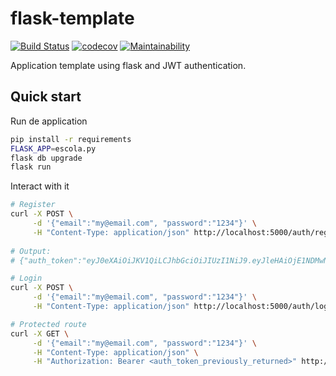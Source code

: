 # flask-template

[![Build Status](https://travis-ci.com/ltaniguti/flask-template.svg?branch=master)](https://travis-ci.com/ltaniguti/flask-template)  [![codecov](https://codecov.io/gh/ltaniguti/flask-template/branch/master/graph/badge.svg)](https://codecov.io/gh/ltaniguti/flask-template)  [![Maintainability](https://api.codeclimate.com/v1/badges/58781f4fb4ba514471f8/maintainability)](https://codeclimate.com/github/ltaniguti/flask-template/maintainability)


Application template using flask and JWT authentication.

## Quick start

Run de application

```bash
pip install -r requirements
FLASK_APP=escola.py
flask db upgrade
flask run
```

Interact with it

```bash
# Register
curl -X POST \
     -d '{"email":"my@email.com", "password":"1234"}' \
     -H "Content-Type: application/json" http://localhost:5000/auth/register
     
# Output:
# {"auth_token":"eyJ0eXAiOiJKV1QiLCJhbGciOiJIUzI1NiJ9.eyJleHAiOjE1NDMwNzc5MjcsImlhdCI6MTU0MzA3NzkyMiwic3ViIjoxfQ.dPmFuSx9diBHcWjWMWPc5hhNHOmxx3axSx8T9hjFNkk","message":"Successfully registered.","status":"success"}

# Login
curl -X POST \
     -d '{"email":"my@email.com", "password":"1234"}' \
     -H "Content-Type: application/json" http://localhost:5000/auth/login

# Protected route
curl -X GET \
     -d '{"email":"my@email.com", "password":"1234"}' \
     -H "Content-Type: application/json" \
     -H "Authorization: Bearer <auth_token_previously_returned>" http://localhost:5000/auth/status

```
